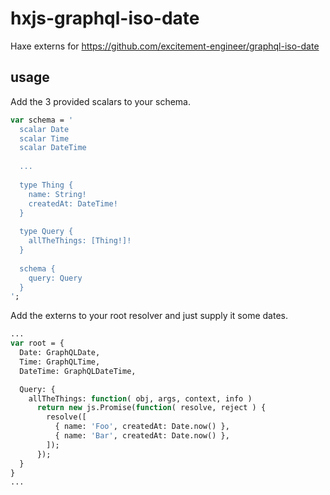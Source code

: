 # hxjs-graphql-iso-date

Haxe externs for https://github.com/excitement-engineer/graphql-iso-date


## usage

Add the 3 provided scalars to your schema.

```haxe
var schema = '
  scalar Date
  scalar Time
  scalar DateTime
  
  ...
  
  type Thing {
    name: String!
    createdAt: DateTime!
  }
  
  type Query {
    allTheThings: [Thing!]!
  }
  
  schema {
    query: Query
  }
';
```

Add the externs to your root resolver and just supply it some dates.

```haxe
...
var root = {
  Date: GraphQLDate,
  Time: GraphQLTime,
  DateTime: GraphQLDateTime,

  Query: {
    allTheThings: function( obj, args, context, info )
      return new js.Promise(function( resolve, reject ) {
        resolve([
          { name: 'Foo', createdAt: Date.now() },
          { name: 'Bar', createdAt: Date.now() },
        ]);
      });
  }
}
...
```
